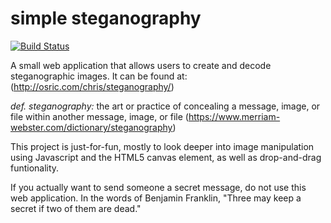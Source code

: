 simple steganography
====================

[![Build Status](https://travis-ci.org/cherdt/simple-steganography.svg?branch=master)](https://travis-ci.org/cherdt/simple-steganography)

A small web application that allows users to create
and decode steganographic images. It can be found at:
(http://osric.com/chris/steganography/)

*def. steganography:*
the art or practice of concealing a message, image, or 
file within another message, image, or file
(https://www.merriam-webster.com/dictionary/steganography)

This project is just-for-fun, mostly to look deeper
into image manipulation using Javascript and the HTML5 
canvas element, as well as drop-and-drag funtionality.

If you actually want to send someone a secret message,
do not use this web application. In the words of 
Benjamin Franklin, "Three may keep a secret if two of 
them are dead."
